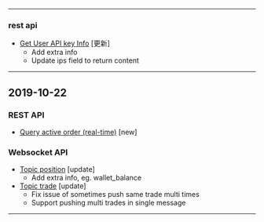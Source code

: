 <hr>

### rest api
- [Get User API key Info](./rest_api.md#open-apikeyget) [更新]
    - Add extra info
    - Update ips field to return content
<hr>

## 2019-10-22

### REST API
- [Query active order (real-time)](./rest_api.md#v2-private-order) [new]

### Websocket API
- [Topic position](./websocket.md#position) [update]
    - Add extra info, eg. wallet_balance
- [Topic trade](./websocket.md#trade) [update]
    - Fix issue of sometimes push same trade multi times
    - Support pushing multi trades in single message
<hr>
